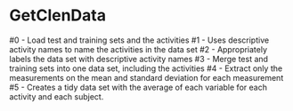 GetClenData
===========
#0 - Load test and training sets and the activities
#1 - Uses descriptive activity names to name the activities in the data set
#2 - Appropriately labels the data set with descriptive activity names
#3 - Merge test and training sets into one data set, including the activities
#4 - Extract only the measurements on the mean and standard deviation for each measurement
#5 - Creates a tidy data set with the average of each variable for each activity and each subject.

